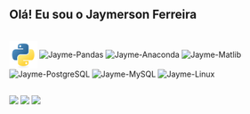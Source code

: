 ## Olá! Eu sou o Jaymerson Ferreira

<div style="display: inline_block"><br>
<!--   https://devicon.dev/ -->
  <img align="center" alt="Jayme-Python" height="50" width="50" src="https://raw.githubusercontent.com/devicons/devicon/master/icons/python/python-original.svg">
  <img align="center" alt="Jayme-Pandas" height="50" width="50" src="https://cdn.jsdelivr.net/gh/devicons/devicon/icons/pandas/pandas-original.svg" />
  <img align="center" alt="Jayme-Anaconda" height="50" width="50" src="https://cdn.jsdelivr.net/gh/devicons/devicon/icons/anaconda/anaconda-original.svg" />
  <img align="center" alt="Jayme-Matlib" height="50" width="50" src="https://cdn.jsdelivr.net/gh/devicons/devicon/icons/matlab/matlab-original.svg" /> 
  <img align="center" alt="Jayme-PostgreSQL" height="50" width="50" src="https://cdn.jsdelivr.net/gh/devicons/devicon/icons/postgresql/postgresql-plain.svg" />
  <img align="center" alt="Jayme-MySQL" height="50" width="50" src="https://cdn.jsdelivr.net/gh/devicons/devicon/icons/mysql/mysql-original.svg" /> 
  <img align="center" alt="Jayme-Linux" height="50" width="50" src="https://cdn.jsdelivr.net/gh/devicons/devicon/icons/linux/linux-original.svg" /> 





</div>
  
  ##
 
<div> 
<!--   https://dev.to/envoy_/150-badges-for-github-pnk -->
  <a href = "mailto:jaymerson.ferreira.s@gmail.com"><img src="https://img.shields.io/badge/-Gmail-%23333?style=for-the-badge&logo=gmail&logoColor=white" target="_blank"></a>
  <a href="https://www.linkedin.com/in/jaymerson-ferreira/" target="_blank"><img src="https://img.shields.io/badge/-LinkedIn-%230077B5?style=for-the-badge&logo=linkedin&logoColor=white" target="_blank"></a> 
<!--   <a href="https://instagram.com/jayme.json" target="_blank"><img src="https://img.shields.io/badge/-Instagram-%23E4405F?style=for-the-badge&logo=instagram&logoColor=white" target="_blank"></a> -->
  <a href="https://www.codewars.com/users/JaymersonFerreira" target="_blank"><img src="https://img.shields.io/badge/Codewars-B1361E?style=for-the-badge&logo=Codewars&logoColor=white" target="_blank"></a>
  

</div>

